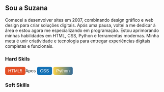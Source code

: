 ## Sou a Suzana 

Comecei a desenvolver sites em 2007, combinando design gráfico e web design para criar soluções digitais. Após uma pausa, voltei a me dedicar à área e estou agora me especializando em programação. Estou aprimorando minhas habilidades em HTML, CSS, Python e ferramentas modernas. Minha meta é unir criatividade e tecnologia para entregar experiências digitais completas e funcionais.  

### Hard Skils

<div style="display: inline-block; background-color: #E34F26; color: #FFFFFF; font-family: sans-serif; font-size: 14px; padding: 5px 10px; border-radius: 5px;">
    HTML5
</div>Apos 
<div style="display: inline-block; background-color: #1572B6; color: #FFFFFF; font-family: sans-serif; font-size: 14px; padding: 5px 10px; border-radius: 5px;">
    CSS
</div>
<div style="display: inline-block; background: linear-gradient(90deg, #FFD343, #306998); color: #FFFFFF; font-family: sans-serif; font-size: 14px; padding: 5px 10px; border-radius: 5px;">
    Python
</div>

### Soft Skills

<!--
**Suzanalu2/Suzanalu2** is a ✨ _special_ ✨ repository because its `README.md` (this file) appears on your GitHub profile.

Here are some ideas to get you started:

- 🔭 I’m currently working on ...
- 🌱 I’m currently learning ...
- 👯 I’m looking to collaborate on ...
- 🤔 I’m looking for help with ...
- 💬 Ask me about ...
- 📫 How to reach me: ...
- 😄 Pronouns: ...
-  Fun fact: ...
-->
